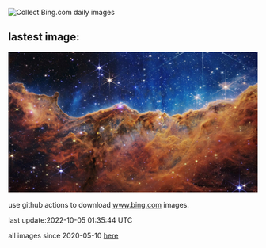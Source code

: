 ![Collect Bing.com daily images](https://github.com/counter2015/bing-daily-images/workflows/Collect%20Bing.com%20daily%20images/badge.svg)
## lastest image:
![](images/CosmicCliffs.jpg)

use github actions to download www.bing.com images.

last update:2022-10-05 01:35:44 UTC

all images since 2020-05-10 [here](https://github.com/counter2015/bing-daily-images/tree/master/images) 
